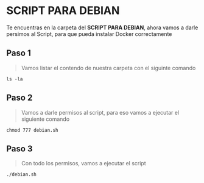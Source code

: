 # SCRIPT PARA DEBIAN

Te encuentras en la carpeta del <strong>SCRIPT PARA DEBIAN</strong>, ahora vamos a darle persimos al Script, para que pueda instalar Docker correctamente

## Paso 1
> Vamos listar el contendo de nuestra carpeta con el siguinte comando
```
ls -la
```
## Paso 2
> Vamos a darle permisos al script, para eso vamos a ejecutar el siguiente comando

```
chmod 777 debian.sh
```
## Paso 3
> Con todo los permisos, vamos a ejecutar el script
```
./debian.sh
```